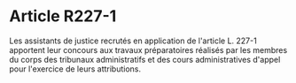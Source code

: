 # Article R227-1

Les assistants de justice recrutés en application de l'article L. 227-1 apportent leur concours aux travaux préparatoires réalisés par les membres du corps des tribunaux administratifs et des cours administratives d'appel pour l'exercice de leurs attributions.
